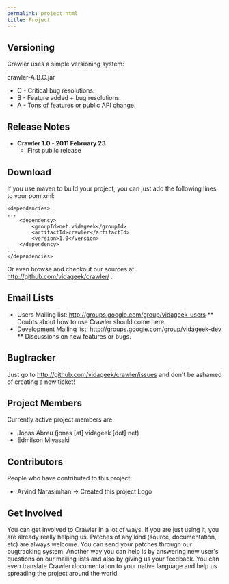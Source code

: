 ```yaml
---
permalink: project.html
title: Project
---
```


## Versioning

Crawler uses a simple versioning system:

crawler-A.B.C.jar

- C - Critical bug resolutions.
- B - Feature added + bug resolutions.
- A - Tons of features or public API change.

## Release Notes


- **Crawler 1.0 - 2011 February 23**
    - First public release

## Download

If you use maven to build your project, you can just add the following lines to your pom.xml:

    <dependencies>
    ...
    	<dependency>
    	    <groupId>net.vidageek</groupId>
    	    <artifactId>crawler</artifactId>
    	    <version>1.0</version>
    	</dependency>
    ...
    </dependencies>


Or even browse and checkout our sources at http://github.com/vidageek/crawler/ .

## Email Lists

- Users Mailing list: http://groups.google.com/group/vidageek-users
** Doubts about how to use Crawler should come here.
- Development Mailing list: http://groups.google.com/group/vidageek-dev
** Discussions on new features or bugs.

## Bugtracker

Just go to http://github.com/vidageek/crawler/issues and don't be ashamed of creating a new ticket!

## Project Members

Currently active project members are:

- Jonas Abreu (jonas [at] vidageek [dot] net)
- Edmilson Miyasaki

## Contributors

People who have contributed to this project:

- Arvind Narasimhan -> Created this project Logo

## Get Involved

You can get involved to Crawler in a lot of ways. If you are just using it, you are already really helping us. 
Patches of any kind (source, documentation, etc) are always welcome. You can send your patches through our 
bugtracking system. Another way you can help is by answering new user's questions on our mailing lists and 
also by giving us your feedback. You can even translate Crawler documentation to your native language and help 
us spreading the project around the world.
